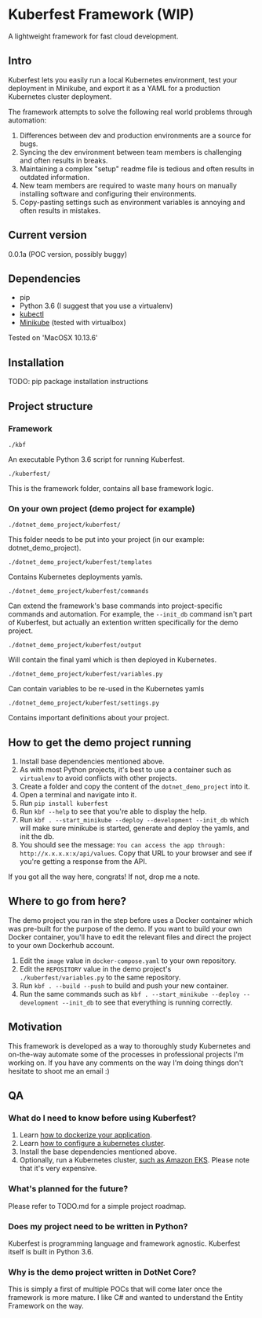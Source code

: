 # Kuberfest Framework (WIP)
A lightweight framework for fast cloud development.

## Intro

Kuberfest lets you easily run a local Kubernetes environment, test your deployment in Minikube, and export it as a YAML for a production Kubernetes cluster deployment.

The framework attempts to solve the following real world problems through automation:
1. Differences between dev and production environments are a source for bugs.
1. Syncing the dev environment between team members is challenging and often results in breaks.
1. Maintaining a complex "setup" readme file is tedious and often results in outdated information.
1. New team members are required to waste many hours on manually installing software and configuring their environments.
1. Copy-pasting settings such as environment variables is annoying and often results in mistakes.

## Current version
0.0.1a (POC version, possibly buggy)

## Dependencies
* pip
* Python 3.6 (I suggest that you use a virtualenv)
* [kubectl](https://kubernetes.io/docs/tasks/tools/install-kubectl/)
* [Minikube](https://kubernetes.io/docs/setup/minikube/) (tested with virtualbox)

Tested on 'MacOSX 10.13.6'

## Installation
TODO: pip package installation instructions

## Project structure

### Framework
`./kbf`

An executable Python 3.6 script for running Kuberfest.

`./kuberfest/`

This is the framework folder, contains all base framework logic.

### On your own project (demo project for example)
`./dotnet_demo_project/kuberfest/`

This folder needs to be put into your project (in our example: dotnet_demo_project).

`./dotnet_demo_project/kuberfest/templates`

Contains Kubernetes deployments yamls.

`./dotnet_demo_project/kuberfest/commands`

Can extend the framework's base commands into project-specific commands and automation.
For example, the `--init_db` command isn't part of Kuberfest, but actually an extention written specifically for the demo project.

`./dotnet_demo_project/kuberfest/output`

Will contain the final yaml which is then deployed in Kubernetes.

`./dotnet_demo_project/kuberfest/variables.py`

Can contain variables to be re-used in the Kubernetes yamls

`./dotnet_demo_project/kuberfest/settings.py`

Contains important definitions about your project.

## How to get the demo project running
1. Install base dependencies mentioned above.
1. As with most Python projects, it's best to use a container such as `virtualenv` to avoid conflicts with other projects.
1. Create a folder and copy the content of the `dotnet_demo_project` into it.
1. Open a terminal and navigate into it.
1. Run `pip install kuberfest`
1. Run `kbf --help` to see that you're able to display the help.
1. Run `kbf . --start_minikube --deploy --development --init_db` which will make sure minikube is started, generate and deploy the yamls, and init the db.
1. You should see the message: `You can access the app through: http://x.x.x.x:x/api/values`. Copy that URL to your browser and see if you're getting a response from the API.

If you got all the way here, congrats! If not, drop me a note.

## Where to go from here?
The demo project you ran in the step before uses a Docker container which was pre-built for the purpose of the demo. If you want to build your own Docker container, you'll have to edit the relevant files and direct the project to your own Dockerhub account.

1. Edit the `image` value in `docker-compose.yaml` to your own repository.
1. Edit the `REPOSITORY` value in the demo project's `./kuberfest/variables.py` to the same repository.
1. Run `kbf . --build --push` to build and push your new container.
1. Run the same commands such as `kbf . --start_minikube --deploy --development --init_db` to see that everything is running correctly.

## Motivation
This framework is developed as a way to thoroughly study Kubernetes and on-the-way automate some of the processes in professional projects I'm working on. If you have any comments on the way I'm doing things don't hesitate to shoot me an email :)

## QA
### What do I need to know before using Kuberfest?
1. Learn [how to dockerize your application](https://docs.docker.com/engine/reference/builder/).
1. Learn [how to configure a kubernetes cluster](https://kubernetes.io/docs/concepts/configuration/).
1. Install the base dependencies mentioned above.
1. Optionally, run a Kubernetes cluster, [such as Amazon EKS](https://aws.amazon.com/getting-started/projects/deploy-kubernetes-app-amazon-eks/). Please note that it's very expensive.
 
### What's planned for the future?
Please refer to TODO.md for a simple project roadmap.
 
### Does my project need to be written in Python?
Kuberfest is programming language and framework agnostic. Kuberfest itself is built in Python 3.6.

### Why is the demo project written in DotNet Core?
This is simply a first of multiple POCs that will come later once the framework is more mature. I like C# and wanted to understand the Entity Framework on the way.
